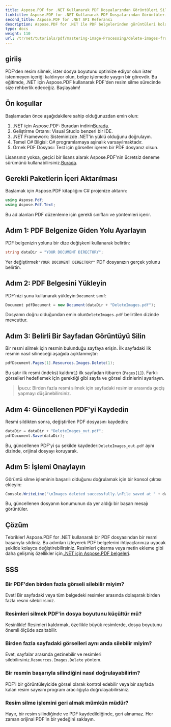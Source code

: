 ```yaml
---
title: Aspose.PDF for .NET Kullanarak PDF Dosyalarından Görüntüleri Silin
linktitle: Aspose.PDF for .NET Kullanarak PDF Dosyalarından Görüntüleri Silin
second_title: Aspose.PDF for .NET API Referansı
description: Aspose.PDF for .NET ile PDF belgelerinden görüntüleri kolayca nasıl sileceğinizi öğrenin. Bu adım adım eğitim, PDF yükleme ve görüntüleri kaldırma sürecinde size rehberlik eder.
type: docs
weight: 110
url: /tr/net/tutorials/pdf/mastering-image-Processing/delete-images-from-pdf-files/
---
```

## giriiş

PDF'den resim silmek, ister dosya boyutunu optimize ediyor olun ister istenmeyen içeriği kaldırıyor olun, belge işlemede yaygın bir görevdir. Bu eğitimde, .NET için Aspose.PDF kullanarak PDF'den resim silme sürecinde size rehberlik edeceğiz. Başlayalım!

## Ön koşullar

Başlamadan önce aşağıdakilere sahip olduğunuzdan emin olun:

1.  .NET için Aspose.PDF: Buradan indirin[Burada](https://releases.aspose.com/pdf/net/).
2. Geliştirme Ortamı: Visual Studio benzeri bir IDE.
3. .NET Framework: Sisteminizde .NET'in yüklü olduğunu doğrulayın.
4. Temel C# Bilgisi: C# programlamaya aşinalık varsayılmaktadır.
5. Örnek PDF Dosyası: Test için görseller içeren bir PDF dosyanız olsun.

 Lisansınız yoksa, geçici bir lisans alarak Aspose.PDF'nin ücretsiz deneme sürümünü kullanabilirsiniz.[Burada](https://purchase.aspose.com/temporary-license/).

## Gerekli Paketlerin İçeri Aktarılması

Başlamak için Aspose.PDF kitaplığını C# projenize aktarın:

```csharp
using Aspose.Pdf;
using Aspose.Pdf.Text;
```

Bu ad alanları PDF düzenleme için gerekli sınıfları ve yöntemleri içerir.

## Adım 1: PDF Belgenize Giden Yolu Ayarlayın

PDF belgenizin yolunu bir dize değişkeni kullanarak belirtin:

```csharp
string dataDir = "YOUR DOCUMENT DIRECTORY";
```

 Yer değiştirmek`"YOUR DOCUMENT DIRECTORY"` PDF dosyanızın gerçek yolunu belirtin.

## Adım 2: PDF Belgesini Yükleyin

 PDF'nizi şunu kullanarak yükleyin:`Document` sınıf:

```csharp
Document pdfDocument = new Document(dataDir + "DeleteImages.pdf");
```

 Dosyanın doğru olduğundan emin olun`DeleteImages.pdf` belirtilen dizinde mevcuttur.

## Adım 3: Belirli Bir Sayfadan Görüntüyü Silin

Bir resmi silmek için resmin bulunduğu sayfaya erişin. İlk sayfadaki ilk resmin nasıl silineceği aşağıda açıklanmıştır:

```csharp
pdfDocument.Pages[1].Resources.Images.Delete(1);
```

 Bu satır ilk resmi (indeks) kaldırır`1`) ilk sayfadan itibaren (`Pages[1]`). Farklı görselleri hedeflemek için gerektiği gibi sayfa ve görsel dizinlerini ayarlayın.

> İpucu: Birden fazla resmi silmek için sayfadaki resimler arasında geçiş yapmayı düşünebilirsiniz.

## Adım 4: Güncellenen PDF'yi Kaydedin

Resmi sildikten sonra, değiştirilen PDF dosyasını kaydedin:

```csharp
dataDir = dataDir + "DeleteImages_out.pdf";
pdfDocument.Save(dataDir);
```

 Bu, güncellenen PDF'yi şu şekilde kaydeder:`DeleteImages_out.pdf` aynı dizinde, orijinal dosyayı koruyarak.

## Adım 5: İşlemi Onaylayın

Görüntü silme işleminin başarılı olduğunu doğrulamak için bir konsol çıktısı ekleyin:

```csharp
Console.WriteLine("\nImages deleted successfully.\nFile saved at " + dataDir);
```

Bu, güncellenen dosyanın konumunun da yer aldığı bir başarı mesajı görüntüler.

## Çözüm

 Tebrikler! Aspose.PDF for .NET kullanarak bir PDF dosyasından bir resmi başarıyla sildiniz. Bu adımları izleyerek PDF belgelerini ihtiyaçlarınıza uyacak şekilde kolayca değiştirebilirsiniz. Resimleri çıkarma veya metin ekleme gibi daha gelişmiş özellikler için,[.NET için Aspose.PDF belgeleri](https://reference.aspose.com/pdf/net/).

## SSS

### Bir PDF'den birden fazla görseli silebilir miyim?
Evet! Bir sayfadaki veya tüm belgedeki resimler arasında dolaşarak birden fazla resmi silebilirsiniz.

### Resimleri silmek PDF'in dosya boyutunu küçültür mü?
Kesinlikle! Resimleri kaldırmak, özellikle büyük resimlerde, dosya boyutunu önemli ölçüde azaltabilir.

### Birden fazla sayfadaki görselleri aynı anda silebilir miyim?
 Evet, sayfalar arasında gezinebilir ve resimleri silebilirsiniz.`Resources.Images.Delete` yöntem.

### Bir resmin başarıyla silindiğini nasıl doğrulayabilirim?
PDF'i bir görüntüleyicide görsel olarak kontrol edebilir veya bir sayfada kalan resim sayısını program aracılığıyla doğrulayabilirsiniz.

### Resim silme işlemini geri almak mümkün müdür?
Hayır, bir resim silindiğinde ve PDF kaydedildiğinde, geri alınamaz. Her zaman orijinal PDF'in bir yedeğini saklayın.
